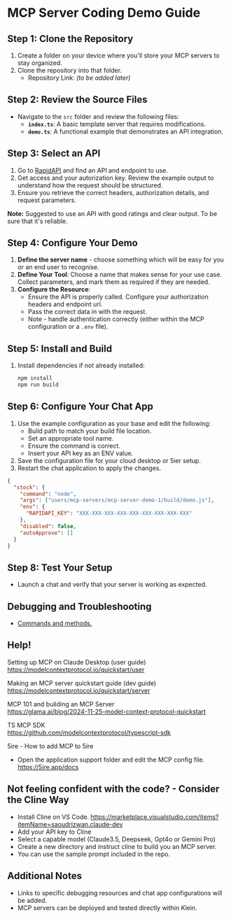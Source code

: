 # MCP Server Coding Demo Guide

## Step 1: Clone the Repository

1. Create a folder on your device where you'll store your MCP servers to stay organized.
2. Clone the repository into that folder.
   - Repository Link: *(to be added later)*

## Step 2: Review the Source Files

- Navigate to the `src` folder and review the following files:
  - **`index.ts`**: A basic template server that requires modifications.
  - **`demo.ts`**: A functional example that demonstrates an API integration.

## Step 3: Select an API

1. Go to [RapidAPI](https://rapidapi.com/) and find an API and endpoint to use.
2. Get access and your autorization key. Review the example output to understand how the request should be structured.
3. Ensure you retrieve the correct headers, authorization details, and request parameters.

**Note:** Suggested to use an API with good ratings and clear output. To be sure that it's reliable.

## Step 4: Configure Your Demo

1. **Define the server name** - choose something which will be easy for you or an end user to recognise.
2. **Define Your Tool**: Choose a name that makes sense for your use case. Collect parameters, and mark them as required if they are needed.
3. **Configure the Resource**:
   - Ensure the API is properly called. Configure your authorization headers and endpoint url.
   - Pass the correct data in with the request.
   - Note - handle authentication correctly (either within the MCP configuration or a `.env` file).

## Step 5: Install and Build

1. Install dependencies if not already installed:
   ```bash
   npm install
   npm run build
   ```

## Step 6: Configure Your Chat App

1. Use the example configuration as your base and edit the following:
   - Build path to match your build file location.
   - Set an appropriate tool name.
   - Ensure the command is correct.
   - Insert your API key as an ENV value.
2. Save the configuration file for your cloud desktop or 5ier setup.
3. Restart the chat application to apply the changes.

```json
{
  "stock": {
    "command": "node",
    "args": ["users/mcp-servers/mcp-server-demo-1/build/demo.js"],
    "env": {
      "RAPIDAPI_KEY": "XXX-XXX-XXX-XXX-XXX-XXX-XXX-XXX-XXX"
    },
    "disabled": false,
    "autoApprove": []
  }
}
```

## Step 8: Test Your Setup

- Launch a chat and verify that your server is working as expected.

## Debugging and Troubleshooting

- [Commands and methods.](https://modelcontextprotocol.io/docs/tools/debugging)

## Help!

Setting up MCP on Claude Desktop (user guide)  
https://modelcontextprotocol.io/quickstart/user

Making an MCP server quickstart guide (dev guide)  
https://modelcontextprotocol.io/quickstart/server

MCP 101 and building an MCP Server  
https://glama.ai/blog/2024-11-25-model-context-protocol-quickstart

TS MCP SDK  
https://github.com/modelcontextprotocol/typescript-sdk

5ire - How to add MCP to 5ire
- Open the application support folder and edit the MCP config file.  
  https://5ire.app/docs

## Not feeling confident with the code? - Consider the Cline Way

- Install Cline on VS Code. https://marketplace.visualstudio.com/items?itemName=saoudrizwan.claude-dev
- Add your API key to Cline
- Select a capable model (Claude3.5, Deepseek, Gpt4o or Gemini Pro)
- Create a new directory and instruct cline to build you an MCP server.
- You can use the sample prompt included in the repo.

## Additional Notes

- Links to specific debugging resources and chat app configurations will be added.
- MCP servers can be deployed and tested directly within Klein.
